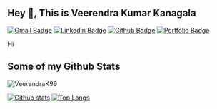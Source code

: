 ## Hey 👋, This is Veerendra Kumar Kanagala
[![Gmail Badge](https://img.shields.io/badge/-nani.veeru.9999@gmail.com-c14438?style=flat&logo=Gmail&logoColor=white&link=mailto:nani.veeru.9999@gmail.com)](mailto:nani.veeru.9999@gmail.com) 
[![Linkedin Badge](https://img.shields.io/badge/-Veerendra-0072b1?style=flat&logo=Linkedin&logoColor=white&link=https://www.linkedin.com/in/Veerendra/)](https://www.linkedin.com/in/Veerendra/) [![Github Badge](https://img.shields.io/badge/-VeerendraK99-grey?style=flat&logo=github&logoColor=white&link=https://github.com/VeerendraK99/)](https://www.github.com/VeerendraK99/) [![Portfolio Badge](https://img.shields.io/badge/portfolio-web-blue?style=flat&link=https://veerendrak99.github.io//)](https://veerendrak99.github.io//) <p align='left'>Hi</p>
## Some of my Github Stats
<p align=left> <img src=https://komarev.com/ghpvc/?username=VeerendraK99 alt=VeerendraK99 /> </p>

[![Github stats](https://github-readme-stats.vercel.app/api?username=VeerendraK99&show_icons=true&include_all_commits=true)](https://github.com/VeerendraK99/github-readme-stats)
[![Top Langs](https://github-readme-stats.vercel.app/api/top-langs/?username=VeerendraK99&layout=compact)](https://github.com/VeerendraK99/github-readme-stats)

